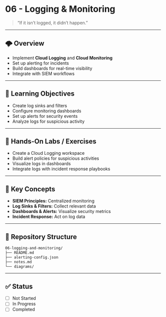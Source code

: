 # 06 - Logging & Monitoring

> “If it isn’t logged, it didn’t happen.”

---

## 🌩️ Overview

- Implement **Cloud Logging** and **Cloud Monitoring**
- Set up alerting for incidents
- Build dashboards for real-time visibility
- Integrate with SIEM workflows

---

## 🧩 Learning Objectives

- Create log sinks and filters
- Configure monitoring dashboards
- Set up alerts for security events
- Analyze logs for suspicious activity

---

## 🔧 Hands-On Labs / Exercises

- Create a Cloud Logging workspace
- Build alert policies for suspicious activities
- Visualize logs in dashboards
- Integrate logs with incident response playbooks

---

## 📘 Key Concepts

- **SIEM Principles:** Centralized monitoring  
- **Log Sinks & Filters:** Collect relevant data  
- **Dashboards & Alerts:** Visualize security metrics  
- **Incident Response:** Act on log data

---

## 📂 Repository Structure
```bash
06-logging-and-monitoring/
├── README.md
├── alerting-config.json
├── notes.md
└── diagrams/
```

---

## ✅ Status

- [ ] Not Started  
- [ ] In Progress  
- [ ] Completed  
